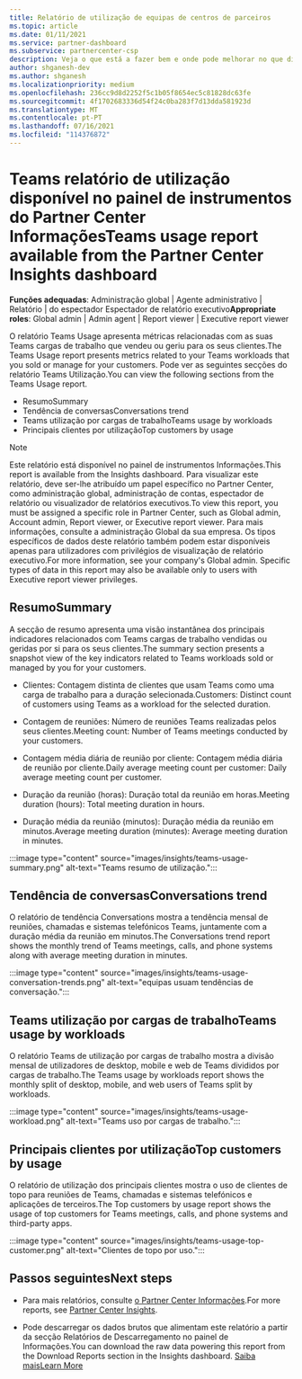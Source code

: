```yaml
---
title: Relatório de utilização de equipas de centros de parceiros
ms.topic: article
ms.date: 01/11/2021
ms.service: partner-dashboard
ms.subservice: partnercenter-csp
description: Veja o que está a fazer bem e onde pode melhorar no que diz respeito ao uso de Teams subscrições que vende ou gere para os seus clientes.
author: shganesh-dev
ms.author: shganesh
ms.localizationpriority: medium
ms.openlocfilehash: 236cc9d8d2252f5c1b05f8654ec5c81828dc63fe
ms.sourcegitcommit: 4f1702683336d54f24c0ba283f7d13dda581923d
ms.translationtype: MT
ms.contentlocale: pt-PT
ms.lasthandoff: 07/16/2021
ms.locfileid: "114376872"
---
```

# <a name="teams-usage-report-available-from-the-partner-center-insights-dashboard"></a><span data-ttu-id="00c21-103">Teams relatório de utilização disponível no painel de instrumentos do Partner Center Informações</span><span class="sxs-lookup"><span data-stu-id="00c21-103">Teams usage report available from the Partner Center Insights dashboard</span></span>

<span data-ttu-id="00c21-104">**Funções adequadas**: Administração global | Agente administrativo | Relatório | do espectador Espectador de relatório executivo</span><span class="sxs-lookup"><span data-stu-id="00c21-104">**Appropriate roles**: Global admin | Admin agent | Report viewer | Executive report viewer</span></span>

<span data-ttu-id="00c21-105">O relatório Teams Usage apresenta métricas relacionadas com as suas Teams cargas de trabalho que vendeu ou geriu para os seus clientes.</span><span class="sxs-lookup"><span data-stu-id="00c21-105">The Teams Usage report presents metrics related to your Teams workloads that you sold or manage for your customers.</span></span> <span data-ttu-id="00c21-106">Pode ver as seguintes secções do relatório Teams Utilização.</span><span class="sxs-lookup"><span data-stu-id="00c21-106">You can view the following sections from the Teams Usage report.</span></span>

- <span data-ttu-id="00c21-107">Resumo</span><span class="sxs-lookup"><span data-stu-id="00c21-107">Summary</span></span>
- <span data-ttu-id="00c21-108">Tendência de conversas</span><span class="sxs-lookup"><span data-stu-id="00c21-108">Conversations trend</span></span>
- <span data-ttu-id="00c21-109">Teams utilização por cargas de trabalho</span><span class="sxs-lookup"><span data-stu-id="00c21-109">Teams usage by workloads</span></span>
- <span data-ttu-id="00c21-110">Principais clientes por utilização</span><span class="sxs-lookup"><span data-stu-id="00c21-110">Top customers by usage</span></span>

 > [!NOTE]
 > <span data-ttu-id="00c21-111">Este relatório está disponível no painel de instrumentos Informações.</span><span class="sxs-lookup"><span data-stu-id="00c21-111">This report is available from the Insights dashboard.</span></span> <span data-ttu-id="00c21-112">Para visualizar este relatório, deve ser-lhe atribuído um papel específico no Partner Center, como administração global, administração de contas, espectador de relatório ou visualizador de relatórios executivos.</span><span class="sxs-lookup"><span data-stu-id="00c21-112">To view this report, you must be assigned a specific role in Partner Center, such as Global admin, Account admin, Report viewer, or Executive report viewer.</span></span> <span data-ttu-id="00c21-113">Para mais informações, consulte a administração Global da sua empresa. Os tipos específicos de dados deste relatório também podem estar disponíveis apenas para utilizadores com privilégios de visualização de relatório executivo.</span><span class="sxs-lookup"><span data-stu-id="00c21-113">For more information, see your company's Global admin. Specific types of data in this report may also be available only to users with Executive report viewer privileges.</span></span>

## <a name="summary"></a><span data-ttu-id="00c21-114">Resumo</span><span class="sxs-lookup"><span data-stu-id="00c21-114">Summary</span></span>

<span data-ttu-id="00c21-115">A secção de resumo apresenta uma visão instantânea dos principais indicadores relacionados com Teams cargas de trabalho vendidas ou geridas por si para os seus clientes.</span><span class="sxs-lookup"><span data-stu-id="00c21-115">The summary section presents a snapshot view of the key indicators related to Teams workloads sold or managed by you for your customers.</span></span>  

- <span data-ttu-id="00c21-116">Clientes: Contagem distinta de clientes que usam Teams como uma carga de trabalho para a duração selecionada.</span><span class="sxs-lookup"><span data-stu-id="00c21-116">Customers: Distinct count of customers using Teams as a workload for the selected duration.</span></span>

- <span data-ttu-id="00c21-117">Contagem de reuniões: Número de reuniões Teams realizadas pelos seus clientes.</span><span class="sxs-lookup"><span data-stu-id="00c21-117">Meeting count: Number of Teams meetings conducted by your customers.</span></span>

- <span data-ttu-id="00c21-118">Contagem média diária de reunião por cliente: Contagem média diária de reunião por cliente.</span><span class="sxs-lookup"><span data-stu-id="00c21-118">Daily average meeting count per customer: Daily average meeting count per customer.</span></span> 

- <span data-ttu-id="00c21-119">Duração da reunião (horas): Duração total da reunião em horas.</span><span class="sxs-lookup"><span data-stu-id="00c21-119">Meeting duration (hours): Total meeting duration in hours.</span></span> 

- <span data-ttu-id="00c21-120">Duração média da reunião (minutos): Duração média da reunião em minutos.</span><span class="sxs-lookup"><span data-stu-id="00c21-120">Average meeting duration (minutes): Average meeting duration in minutes.</span></span> 

:::image type="content" source="images/insights/teams-usage-summary.png" alt-text="Teams resumo de utilização.":::

## <a name="conversations-trend"></a><span data-ttu-id="00c21-122">Tendência de conversas</span><span class="sxs-lookup"><span data-stu-id="00c21-122">Conversations trend</span></span>

<span data-ttu-id="00c21-123">O relatório de tendência Conversations mostra a tendência mensal de reuniões, chamadas e sistemas telefónicos Teams, juntamente com a duração média da reunião em minutos.</span><span class="sxs-lookup"><span data-stu-id="00c21-123">The Conversations trend report shows the monthly trend of Teams meetings, calls, and phone systems along with average meeting duration in minutes.</span></span>

:::image type="content" source="images/insights/teams-usage-conversation-trends.png" alt-text="equipas usuam tendências de conversação.":::

## <a name="teams-usage-by-workloads"></a><span data-ttu-id="00c21-125">Teams utilização por cargas de trabalho</span><span class="sxs-lookup"><span data-stu-id="00c21-125">Teams usage by workloads</span></span>

<span data-ttu-id="00c21-126">O relatório Teams de utilização por cargas de trabalho mostra a divisão mensal de utilizadores de desktop, mobile e web de Teams divididos por cargas de trabalho.</span><span class="sxs-lookup"><span data-stu-id="00c21-126">The Teams usage by workloads report shows the monthly split of desktop, mobile, and web users of Teams split by workloads.</span></span>

:::image type="content" source="images/insights/teams-usage-workload.png" alt-text="Teams uso por cargas de trabalho.":::

## <a name="top-customers-by-usage"></a><span data-ttu-id="00c21-128">Principais clientes por utilização</span><span class="sxs-lookup"><span data-stu-id="00c21-128">Top customers by usage</span></span>

<span data-ttu-id="00c21-129">O relatório de utilização dos principais clientes mostra o uso de clientes de topo para reuniões de Teams, chamadas e sistemas telefónicos e aplicações de terceiros.</span><span class="sxs-lookup"><span data-stu-id="00c21-129">The Top customers by usage report shows the usage of top customers for Teams meetings, calls, and phone systems and third-party apps.</span></span>

:::image type="content" source="images/insights/teams-usage-top-customer.png" alt-text="Clientes de topo por uso.":::

## <a name="next-steps"></a><span data-ttu-id="00c21-131">Passos seguintes</span><span class="sxs-lookup"><span data-stu-id="00c21-131">Next steps</span></span>

- <span data-ttu-id="00c21-132">Para mais relatórios, consulte [o Partner Center Informações](partner-center-insights.md).</span><span class="sxs-lookup"><span data-stu-id="00c21-132">For more reports, see [Partner Center Insights](partner-center-insights.md).</span></span>

- <span data-ttu-id="00c21-133">Pode descarregar os dados brutos que alimentam este relatório a partir da secção Relatórios de Descarregamento no painel de Informações.</span><span class="sxs-lookup"><span data-stu-id="00c21-133">You can download the raw data powering this report from the Download Reports section in the Insights dashboard.</span></span> [<span data-ttu-id="00c21-134">Saiba mais</span><span class="sxs-lookup"><span data-stu-id="00c21-134">Learn More</span></span>](insights-download-reports.md) 
